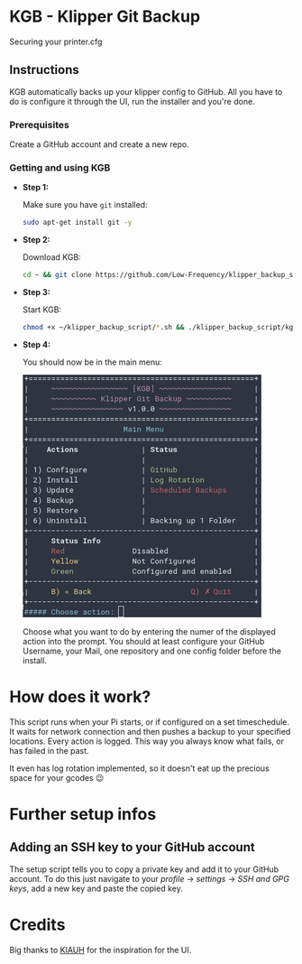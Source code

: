 # KGB - Klipper Git Backup

Securing your printer.cfg

## Instructions

KGB automatically backs up your klipper config to GitHub. All you have to do is configure it through the UI, run the installer and you're done.

### Prerequisites

Create a GitHub account and create a new repo.

### Getting and using KGB

* **Step 1:**

  Make sure you have `git` installed:
  ```bash
  sudo apt-get install git -y
  ```

* **Step 2:**

  Download KGB:
  ```bash
  cd ~ && git clone https://github.com/Low-Frequency/klipper_backup_script.git
  ```

* **Step 3:**

  Start KGB:
  ```bash
  chmod +x ~/klipper_backup_script/*.sh && ./klipper_backup_script/kgb.sh
  ```

* **Step 4:**

  You should now be in the main menu:

  ![Main menu](/docs/images/main_menu.png)

  Choose what you want to do by entering the numer of the displayed action into the prompt. You should at least configure your GitHub Username, your Mail, one repository and one config folder before the install.

# How does it work?

This script runs when your Pi starts, or if configured on a set timeschedule. It waits for network connection and then pushes a backup to your specified locations. Every action is logged. This way you always know what fails, or has failed in the past.

It even has log rotation implemented, so it doesn't eat up the precious space for your gcodes :wink:

# Further setup infos

## Adding an SSH key to your GitHub account

The setup script tells you to copy a private key and add it to your GitHub account. To do this just navigate to your *profile* -> *settings* -> *SSH and GPG keys*, add a new key and paste the copied key.

# Credits

Big thanks to [KIAUH](https://github.com/th33xitus/kiauh) for the inspiration for the UI. 